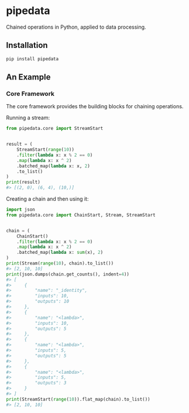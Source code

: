 # pipedata

Chained operations in Python, applied to data processing.

## Installation

```bash
pip install pipedata
```

## An Example

### Core Framework

The core framework provides the building blocks for chaining operations.

Running a stream:
```py
from pipedata.core import StreamStart


result = (
    StreamStart(range(10))
    .filter(lambda x: x % 2 == 0)
    .map(lambda x: x ^ 2)
    .batched_map(lambda x: x, 2)
    .to_list()
)
print(result)
#> [(2, 0), (6, 4), (10,)]
```

Creating a chain and then using it:
```py
import json
from pipedata.core import ChainStart, Stream, StreamStart


chain = (
    ChainStart()
    .filter(lambda x: x % 2 == 0)
    .map(lambda x: x ^ 2)
    .batched_map(lambda x: sum(x), 2)
)
print(Stream(range(10), chain).to_list())
#> [2, 10, 10]
print(json.dumps(chain.get_counts(), indent=4))
#> [
#>     {
#>         "name": "_identity",
#>         "inputs": 10,
#>         "outputs": 10
#>     },
#>     {
#>         "name": "<lambda>",
#>         "inputs": 10,
#>         "outputs": 5
#>     },
#>     {
#>         "name": "<lambda>",
#>         "inputs": 5,
#>         "outputs": 5
#>     },
#>     {
#>         "name": "<lambda>",
#>         "inputs": 5,
#>         "outputs": 3
#>     }
#> ]
print(StreamStart(range(10)).flat_map(chain).to_list())
#> [2, 10, 10]
```
